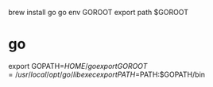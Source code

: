 brew install go
go env GOROOT
export path $GOROOT


# go
export GOPATH=$HOME/go
export GOROOT=/usr/local/opt/go/libexec
export PATH=$PATH:$GOPATH/bin
